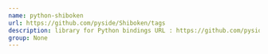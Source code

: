 ```yaml
---
name: python-shiboken
url: https://github.com/pyside/Shiboken/tags
description: library for Python bindings URL : https://github.com/pyside/Shiboken/tags Groups : None
group: None
---
```

